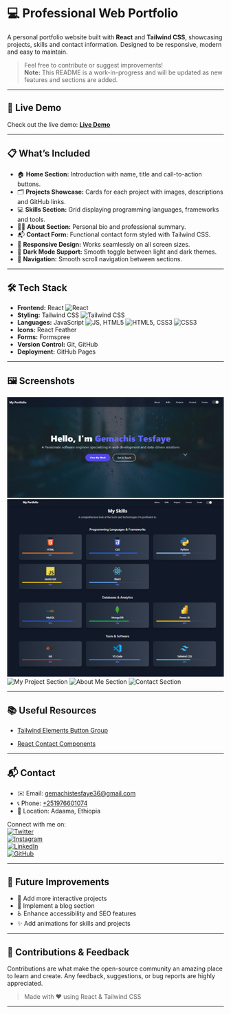 # 💻 Professional Web Portfolio

A personal portfolio website built with **React** and **Tailwind CSS**, showcasing projects, skills and contact information. Designed to be responsive, modern and easy to maintain.

> Feel free to contribute or suggest improvements!  
> **Note:** This README is a work-in-progress and will be updated as new features and sections are added.

---

## 🚀 Live Demo

Check out the live demo: **[Live Demo](https://urjiiko1.github.io/Portfolio/)**

---

## 📋 What’s Included

- 🏠 **Home Section:** Introduction with name, title and call-to-action buttons.  
- 🗂 **Projects Showcase:** Cards for each project with images, descriptions and GitHub links.  
- 💻 **Skills Section:** Grid displaying programming languages, frameworks and tools.  
- 🙋‍♂️ **About Section:** Personal bio and professional summary.  
- 📬 **Contact Form:** Functional contact form styled with Tailwind CSS.  
- 📱 **Responsive Design:** Works seamlessly on all screen sizes.  
- 🌙 **Dark Mode Support:** Smooth toggle between light and dark themes.  
- 🔗 **Navigation:** Smooth scroll navigation between sections.

---

## 🛠 Tech Stack

- **Frontend:** React ![React](https://img.shields.io/badge/React-61DAFB?logo=react&logoColor=black)  
- **Styling:** Tailwind CSS ![Tailwind CSS](https://img.shields.io/badge/Tailwind%20CSS-38B2AC?logo=tailwind-css&logoColor=white)  
- **Languages:** JavaScript ![JS](https://img.shields.io/badge/JavaScript-F7DF1E?logo=javascript&logoColor=black), HTML5 ![HTML5](https://img.shields.io/badge/HTML5-E34F26?logo=html5&logoColor=white), CSS3 ![CSS3](https://img.shields.io/badge/CSS3-1572B6?logo=css3&logoColor=white)  
- **Icons:** React Feather  
- **Forms:** Formspree  
- **Version Control:** Git, GitHub  
- **Deployment:** GitHub Pages  

---

## 🖼 Screenshots

![Front View](https://github.com/urjiiko1/Portfolio/blob/main/public%2FScreenshoot%2FFrontView.png)
![My Skills Section](https://github.com/urjiiko1/Portfolio/blob/main/public%2FScreenshoot%2FMyskill.png)
![My Project Section](https://raw.githubusercontent.com/urjiiko1/personal-portofolio/main/public/Screenshoot/Myproject.png)
![About Me Section](https://raw.githubusercontent.com/urjiiko1/personal-portofolio/main/public/Screenshoot/Aboutme.png)
![Contact Section](https://raw.githubusercontent.com/urjiiko1/personal-portofolio/main/public/Screenshoot/Contact.png)


---



## 📚 Useful Resources



- [Tailwind Elements Button Group](https://tw-elements.com/docs/react/components/button-group/)

- [React Contact Components](https://reactcomponents.com/?tags=contact&type=components&id=78)



---



## 📬 Contact

- ✉️ Email: [gemachistesfaye36@gmail.com](mailto:gemachistesfaye36@gmail.com)  
- 📞 Phone: [ +251976601074](tel:+251976601074)  
- 📍 Location: Adaama, Ethiopia  

Connect with me on:  
[![Twitter](https://img.shields.io/badge/Twitter-1DA1F2?logo=twitter&logoColor=white)](https://x.com/GemachisTe79854)  
[![Instagram](https://img.shields.io/badge/Instagram-E4405F?logo=instagram&logoColor=white)](https://www.instagram.com/urjiiko1)  
[![LinkedIn](https://img.shields.io/badge/LinkedIn-0077B5?logo=linkedin&logoColor=white)](https://www.linkedin.com/in/gemachis-tesfaye-137196318)  
[![GitHub](https://img.shields.io/badge/GitHub-181717?logo=github&logoColor=white)](https://github.com/urjiiko1)

---

## 🚧 Future Improvements

- 🌟 Add more interactive projects  
- 📝 Implement a blog section  
- ♿ Enhance accessibility and SEO features  
- ✨ Add animations for skills and projects


---


## 🤝 Contributions & Feedback

Contributions are what make the open-source community an amazing place to learn and create. Any feedback, suggestions, or bug reports are highly appreciated.



> Made with ❤️ using React & Tailwind CSS





---
